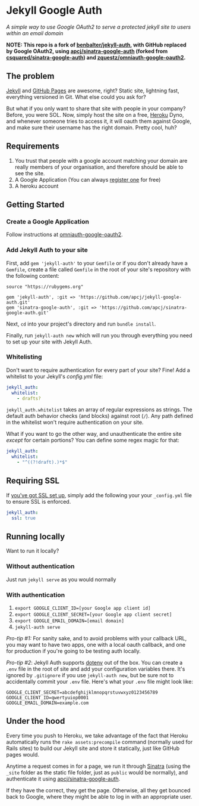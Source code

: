 # Jekyll Google Auth

*A simple way to use Google OAuth2 to serve a protected jekyll site to users within an email domain*

**NOTE: This repo is a fork of [benbalter/jekyll-auth](https://github.com/benbalter/jekyll-auth), with GitHub replaced by Google OAuth2, using 
[apcj/sinatra-google-auth](https://github.com/apcj/sinatra-google-auth) (forked from [csquared/sinatra-google-auth](https://github.com/csquared/sinatra-google-auth)) and [zquestz/omniauth-google-oauth2](https://github.com/zquestz/omniauth-google-oauth2).**
 
## The problem

[Jekyll](http://github.com/mojombo/jekyll) and [GitHub Pages](http://pages.github.com) are awesome, right? Static site, lightning fast, everything versioned in Git. What else could you ask for?

But what if you only want to share that site with people in your company? Before, you were SOL. Now, simply host the site on a free, [Heroku](http://heroku.com) Dyno, and whenever someone tries to access it, it will oauth them against Google, and make sure their username has the right domain. Pretty cool, huh?

## Requirements

1. You trust that people with a google account matching your domain are really members 
   of your organisation, and therefore should be able to see the site.
2. A Google Application (You can always [register one](https://console.developers.google.com/project) for free)
3. A heroku account

## Getting Started

### Create a Google Application

Follow instructions at [omniauth-google-oauth2](https://github.com/zquestz/omniauth-google-oauth2#google-api-setup).

### Add Jekyll Auth to your site

First, add `gem 'jekyll-auth'` to your `Gemfile` or if you don't already have a `Gemfile`, create a file called `Gemfile` in the root of your site's repository with the following content:

```
source "https://rubygems.org"

gem 'jekyll-auth', :git => 'https://github.com/apcj/jekyll-google-auth.git'
gem 'sinatra-google-auth', :git => 'https://github.com/apcj/sinatra-google-auth.git'
```

Next, `cd` into your project's directory and run `bundle install`.

Finally, run `jekyll-auth new` which will run you through everything you need to set up your site with Jekyll Auth.

### Whitelisting

Don't want to require authentication for every part of your site? Fine! Add a whitelist to your Jekyll's *_config.yml_* file:

```yaml
jekyll_auth:
  whitelist:
    - drafts?
```

`jekyll_auth.whitelist` takes an array of regular expressions as strings. The default auth behavior checks (and blocks) against root (`/`). Any path defined in the whitelist won't require authentication on your site.

What if you want to go the other way, and unauthenticate the entire site _except_ for certain portions? You can define some regex magic for that:

```yaml
jekyll_auth:
  whitelist:
    - "^((?!draft).)*$"
```

## Requiring SSL

If [you've got SSL set up](https://devcenter.heroku.com/articles/ssl-endpoint), simply add the following your your `_config.yml` file to ensure SSL is enforced.

```yaml
jekyll_auth:
  ssl: true
```

## Running locally

Want to run it locally?

### Without authentication

Just run `jekyll serve` as you would normally

### With authentication

1. `export GOOGLE_CLIENT_ID=[your Google app client id]`
2. `export GOOGLE_CLIENT_SECRET=[your Google app client secret]`
3. `export GOOGLE_EMAIL_DOMAIN=[email domain]`
4. `jekyll-auth serve`

*Pro-tip #1:* For sanity sake, and to avoid problems with your callback URL, you may want to have two apps, one with a local oauth callback, and one for production if you're going to be testing auth locally.

*Pro-tip #2*: Jekyll Auth supports [dotenv](https://github.com/bkeepers/dotenv) out of the box. You can create a `.env` file in the root of site and add your configuration variables there. It's ignored by `.gitignore` if you use `jekyll-auth new`, but be sure not to accidentally commit your `.env` file. Here's what your `.env` file might look like:

```
GOOGLE_CLIENT_SECRET=abcdefghijklmnopqrstuvwxyz0123456789
GOOGLE_CLIENT_ID=qwertyuiop0001
GOOGLE_EMAIL_DOMAIN=example.com
```

## Under the hood

Every time you push to Heroku, we take advantage of the fact that Heroku 
automatically runs the `rake assets:precompile` command (normally used 
for Rails sites) to build our Jekyll site and store it statically, 
just like GitHub pages would.

Anytime a request comes in for a page, we run it through 
[Sinatra](http://www.sinatrarb.com/) (using the `_site` folder as the static 
file folder, just as `public` would be normally), and authenticate it using [apcj/sinatra-google-auth](https://github.com/apcj/sinatra-google-auth).

If they have the correct, they get the page. Otherwise, all they get bounced 
back to Google, where they might be able to log in with an appropriate user.

